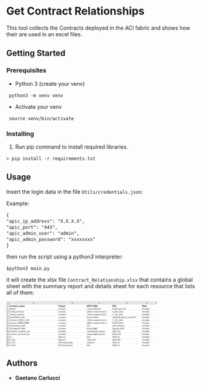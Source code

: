 # Get Contract Relationships


This tool collects the Contracts deployed in the ACI fabric and shows how their are used in an excel files.

## Getting Started

### Prerequisites

* Python 3 (create your venv)

```
 python3 -m venv venv
```
* Activate your venv

```
 source venv/bin/activate
```

### Installing
1. Run pip command to install required libraries.

```
> pip install -r requirements.txt
```

## Usage

Insert the login data in the file `Utils/credentials.json`:

Example:
```
{
"apic_ip_address": "X.X.X.X",
"apic_port": "443",
"apic_admin_user": "admin",
"apic_admin_password": "xxxxxxxx"
}
```

then run the script using a *python3* interpreter:

```
$python3 main.py
```

it will create the xlsx file `Contract_Relationship.xlsx` that contains a global sheet with the summary report and details sheet for each resource that lists all of them:


<img src="excel.png" width="400" />


## Authors

* **Gaetano Carlucci** 
